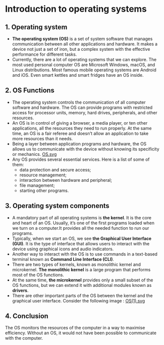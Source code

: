# Introduction to operating systems
## 1. Operating system
* **The operating system (OS)** is a set of system software that manages communication between all other applications and hardware. It makes a device not just a set of iron, but a complex system with the effective performance for different tasks.
* Currently, there are a lot of operating systems that we can explore. The most used personal computer OS are Microsoft Windows, macOS, and Linux distributions. Most famous mobile operating systems are Android and iOS. Even smart kettles and smart fridges have an OS inside.


## 2. OS Functions
* The operating system controls the communication of all computer software and hardware. The OS can provide programs with restricted access for processor units, memory, hard drives, peripherals, and other resources.
* An OS is in control of giving a browser, a media player, or ten other applications, all the resources they need to run properly. At the same time, an OS is a fair referee and doesn’t allow an application to take more resources than it needs.
* Being a layer between application programs and hardware, the OS allows us to communicate with the device without knowing its specificity or mechanics.
<a href='(4)%20Introduction%20to%20operating%20systems/OS.svg'>OS.svg</a>
* Any OS provides several essential services. Here is a list of some of them:
	* data protection and secure access;
	* resource management;
	* interaction between hardware and peripheral;
	* file management;
	* starting other programs.

## 3.  Operating system components
* A mandatory part of all operating systems is **the kernel**. It is the core and heart of an OS. Usually, it’s one of the first programs loaded when we turn on a computer.It provides all the needed function to run our programs.
* Typically, when we start an OS, we see **the Graphical User Interface (GUI)**. It is the type of interface that allows users to interact with the device using graphical icons and audio indicators. 
* Another way to interact with the OS is to use commands in a text-based terminal known as **Command Line Interface (CLI)**.
* There are two types of kernels, known as monolithic kernel and microkernel. **The monolithic kernel** is a large program that performs most of the OS functions. 
* At the same time, **the microkernel** provides only a small subset of the OS functions, but we can extend it with additional modules known as **drivers**.
* There are other important parts of the OS between the kernel and the graphical user interface. Consider the following image :
<a href='(4)%20Introduction%20to%20operating%20systems/OS(1).svg'>OS(1).svg</a>

## 4. Conclusion
The OS monitors the resources of the computer in a way to maximise efficiency. Without an OS, it would not have been possible to communicate with the computer.
